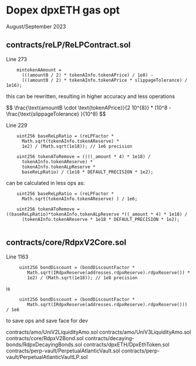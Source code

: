 Dopex dpxETH gas opt
====================

August/September 2023


contracts/reLP/ReLPContract.sol
-------------------------------




Line 273

```solidity
    mintokenAAmount =
      (((amountB / 2) * tokenAInfo.tokenAPrice) / 1e8) -
      (((amountB / 2) * tokenAInfo.tokenAPrice * slippageTolerance) / 1e16);
```

this can be rewritten, resulting in higher accuracy and less operations

$$
\frac{\text{amountB \cdot \text{tokenAPrice}}{2 10^{8}} * (10^8 - \frac{\text{slippageTolerance} }{10^8)
$$



Line 229

```solidity
    uint256 baseReLpRatio = (reLPFactor *
      Math.sqrt(tokenAInfo.tokenAReserve) *
      1e2) / (Math.sqrt(1e18)); // 1e6 precision

    uint256 tokenAToRemove = ((((_amount * 4) * 1e18) /
      tokenAInfo.tokenAReserve) *
      tokenAInfo.tokenALpReserve *
      baseReLpRatio) / (1e18 * DEFAULT_PRECISION * 1e2);

```

can be calculated in less ops as:

```solidity
    uint256 baseReLpRatio = (reLPFactor *
      Math.sqrt(tokenAInfo.tokenAReserve) ) / 1e6; 

    uint256 tokenAToRemove = ((baseReLpRatio)*tokenAInfo.tokenALpReserve *((_amount * 4) * 1e18) /
      (tokenAInfo.tokenAReserve * 1e18 * DEFAULT_PRECISION * 1e2);


```

contracts/core/RdpxV2Core.sol
-----------------------------





Line 1163

```solidity
     uint256 bondDiscount = (bondDiscountFactor *
        Math.sqrt(IRdpxReserve(addresses.rdpxReserve).rdpxReserve()) *
        1e2) / (Math.sqrt(1e18)); // 1e8 precision

```


is 


```solidity
     uint256 bondDiscount = (bondDiscountFactor *
        Math.sqrt(IRdpxReserve(addresses.rdpxReserve).rdpxReserve())) / 1e6

```

to save ops and save face for dev


contracts/amo/UniV2LiquidityAmo.sol
contracts/amo/UniV3LiquidityAmo.sol
contracts/core/RdpxV2Bond.sol
contracts/decaying-bonds/RdpxDecayingBonds.sol
contracts/dpxETH/DpxEthToken.sol
contracts/perp-vault/PerpetualAtlanticVault.sol
contracts/perp-vault/PerpetualAtlanticVaultLP.sol

